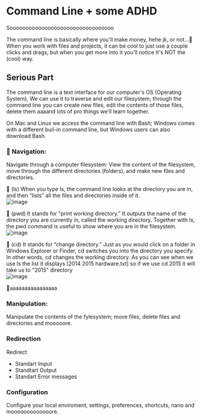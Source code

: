 # Command Line + some ADHD

Sooooooooooooooooooooooooooooooooo

The command line is basically where you'll make money, hehe jk, or not...🤨 When you work with files and projects,
it can be cool to just use a couple clicks and drags, but when you get more into it you'll notice It's NOT the (cool) way.

## Serious Part

The command line is a text interface for our computer's OS (Operating System), We can use it to traverse and edit our filesystem;
through the command line you can create new files, edit the contents of those files, delete them aaaand lots of pro things we'll learn together.

On Mac and Linux we access the command line with Bash; Windows comes with a different buil-in command line, but Windows users can also download Bash.

### 🧭 Navigation:
Navigate through a computer filesystem: View the content of the filesystem, move through the different directories (folders), and make new files and directories.


🔽 (ls) When you type ls, the command line looks at the directory you are in, and then “lists” all the files and directories inside of it. <br>
![image](https://user-images.githubusercontent.com/75914408/220755638-8468cf3a-9158-47cc-9787-7ff625d330b9.png) <br>

🔽 (pwd) It stands for “print working directory.” It outputs the name of the directory you are currently in, called the working directory. Together with ls, the pwd command is useful to show where you are in the filesystem. <br>
![image](https://user-images.githubusercontent.com/75914408/220755681-6a98ec1c-6e8b-4961-9af3-2f0a3c1ff53a.png) <br>

🔽 (cd) It stands for “change directory.” Just as you would click on a folder in Windows Explorer or Finder, cd switches you into the directory you specify. In other words, cd changes the working directory. As you can see when we use ls the list it displays [2014  2015  hardware.txt] so if we use cd 2015 it will take us to "2015" directory <br>
![image](https://user-images.githubusercontent.com/75914408/220767680-31812462-47c9-48b3-95e2-38546c8d4d32.png) <br>

🔽aaaaaaaaaaaaaaaa   <br>


### Manipulation: 
Manipulate the contents of the fylesystem; move files, delete files and directories and mooooore.

### Redirection
Redirect
* Standart Imput
* Standtart Output
* Standart Error messages

### Configuration
Configure your local enviroment, settings, preferences, shortcuts, nano and mooooooooooooore.

